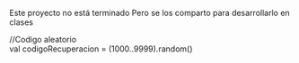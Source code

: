 Este proyecto no está terminado
Pero se los comparto para desarrollarlo en clases

   //Codigo aleatorio </br>
        val codigoRecuperacion = (1000..9999).random()
